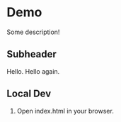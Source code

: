 # Demo

Some description!

## Subheader

Hello.
Hello again.

## Local Dev

1. Open index.html in your browser.
